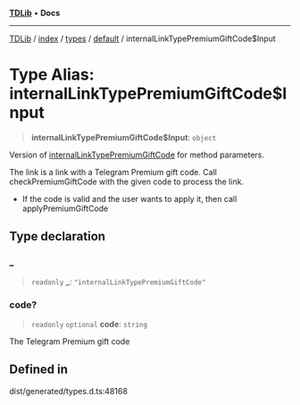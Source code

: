 [**TDLib**](../../../../../../README.md) • **Docs**

***

[TDLib](../../../../../../modules.md) / [index](../../../../../README.md) / [types](../../../README.md) / [default](../README.md) / internalLinkTypePremiumGiftCode$Input

# Type Alias: internalLinkTypePremiumGiftCode$Input

> **internalLinkTypePremiumGiftCode$Input**: `object`

Version of [internalLinkTypePremiumGiftCode](internalLinkTypePremiumGiftCode.md) for method parameters.

The link is a link with a Telegram Premium gift code. Call checkPremiumGiftCode with the given code to process the link.

- If the code is valid and the user wants to apply it, then call applyPremiumGiftCode

## Type declaration

### \_

> `readonly` **\_**: `"internalLinkTypePremiumGiftCode"`

### code?

> `readonly` `optional` **code**: `string`

The Telegram Premium gift code

## Defined in

dist/generated/types.d.ts:48168
